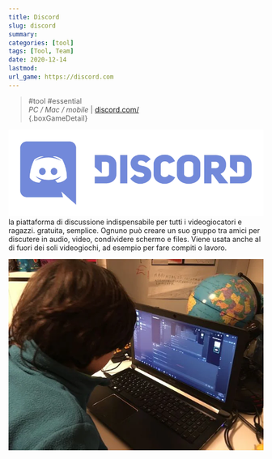 ```yaml
---
title: Discord
slug: discord
summary: 
categories: [tool]
tags: [Tool, Team]
date: 2020-12-14
lastmod: 
url_game: https://discord.com
---
```


> #tool #essential  
> *PC / Mac / mobile*  | [discord.com/](https://discord.com)   
{.boxGameDetail}

![](img/discord_logo.webp)
la piattaforma di discussione indispensabile per tutti i videogiocatori e ragazzi. gratuita, semplice.
Ognuno può creare un suo gruppo tra amici per discutere in audio, video, condividere schermo e files.
Viene usata anche al di fuori dei soli videogiochi, ad esempio per fare compiti o lavoro.

![](img/discord_fabio.webp)
